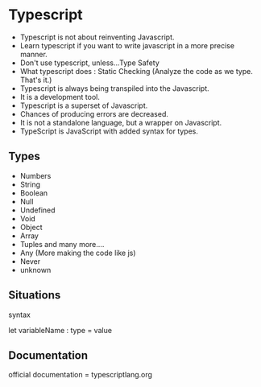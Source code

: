 # Typescript 
- Typescript is not about reinventing Javascript.
- Learn typescript if you want to write javascript in a more precise manner.
- Don't use typescript, unless...Type Safety
- What typescript does : Static Checking (Analyze the code as we type. That's it.)
- Typescript is always being transpiled into the Javascript.
- It is a development tool.
- Typescript is a superset of Javascript.
- Chances of producing errors are decreased.
- It is not a standalone language, but a wrapper on Javascript.
- TypeScript is JavaScript with added syntax for types.


## Types
- Numbers
- String
- Boolean
- Null
- Undefined
- Void
- Object
- Array
- Tuples and many more....
- Any (More making the code like js)
- Never
- unknown


## Situations
syntax

let variableName : type = value


## Documentation
official documentation = typescriptlang.org